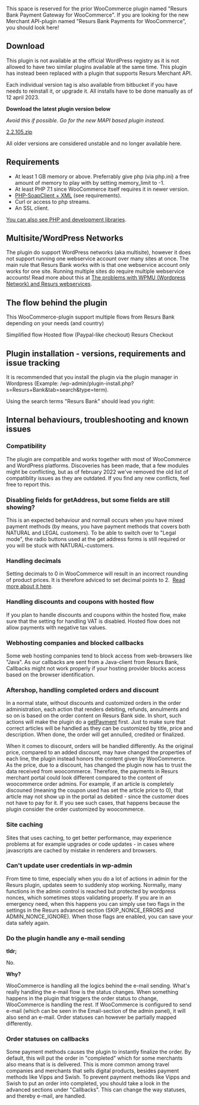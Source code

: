 This space is reserved for the prior WooCommerce plugin named "Resurs Bank Payment Gateway for WooCommerce". If you are looking for the new Merchant API-plugin named "Resurs Bank Payments for WooCommerce", you should look here!

## Download

This plugin is not available at the official WordPress registry as it is not allowed to have two similar plugins available at the same time. This plugin has instead been replaced with a plugin that supports Resurs Merchant API.

Each individual version tag is also available from bitbucket if you have needs to reinstall it, or upgrade it. All installs have to be done manually as of 12 april 2023.

**Download the latest plugin version below**

_Avoid this if possible. Go for the new MAPI based plugin instead._

[2.2.105.zip](/attachments/2588830/2.2.105.zip)

All older versions are considered unstable and no longer available here.

## Requirements

* At least 1 GB memory or above. Preferrably give php (via php.ini) a free amount of memory to play with by setting memory_limit to -1.
* At least PHP 7.1 since WooCommerce itself requires it in newer version.
* [PHP-SoapClient + XML](https://test.resurs.com/docs/display/ecom/PHP+and+development+libraries) (see requirements).
* Curl or access to php streams.
* An SSL client.

[You can also see PHP and development libraries](/docs/development/php-and-development-libraries).

## Multisite/WordPress Networks

The plugin do support WordPress networks (aka multisite), however it does not support running one webservice account over many sites at once. The main rule that Resurs Bank works with is that one webservice account only works for one site. Running multiple sites do require multiple webservice accounts! Read more about this at [The problems with WPMU (Wordpress Network) and Resurs webservices](problems-with-wpmu.md).

## The flow behind the plugin

This WooCommerce-plugin support multiple flows from Resurs Bank depending on your needs (and country)

Simplified flow
Hosted flow (Paypal-like checkout)
Resurs Checkout

## Plugin installation - versions, requirements and issue tracking

It is recommended that you install the plugin via the plugin manager in Wordpress (Example: <site-url>/wp-admin/plugin-install.php?s=Resurs+Bank&tab=search&type=term).

Using the search terms "Resurs Bank" should lead you right:


## Internal behaviours, troubleshooting and known issues

### Compatibility

The plugin are compatible and works together with most of WooCommerce and WordPress platforms. Discoveries has been made, that a few modules might be conflicting, but as of february 2022 we've removed the old list of compatiblity issues as they are outdated. If you find any new conflicts, feel free to report this.

### Disabling fields for getAddress, but some fields are still showing?

This is an expected behaviour and normall occurs when you have mixed payment methods (by means, you have payment methods that covers both NATURAL and LEGAL customers). To be able to switch over to "Legal mode", the radio buttons used at the get address forms is still required or you will be stuck with NATURAL-customers.

### Handling decimals

Setting decimals to 0 in WooCommerce will result in an incorrect rounding of product prices. It is therefore adviced to set decimal points to 2.  [Read more about it here](../0-decimals-in-woocommerce.md).

### Handling discounts and coupons with hosted flow

If you plan to handle discounts and coupons within the hosted flow, make sure that the setting for handling VAT is disabled. Hosted flow does not allow payments with negative tax values.

### Webhosting companies and blocked callbacks

Some web hosting companies tend to block access from web-browsers like "Java". As our callbacks are sent from a Java-client from Resurs Bank, Callbacks might not work properly if your hosting provider blocks access based on the browser identification.

### Aftershop, handling completed orders and discount

In a normal state, without discounts and customized orders in the order administration, each action that renders debiting, refunds, annulments and so on is based on the order content on Resurs Bank side. In short, such actions will make the plugin do a [getPayment](/docs/after-shop-service-api/get-payment.md) first. Just to make sure that correct articles will be handled as they can be customized by title, price and description. When done, the order will get annulled, credited or finalized.

When it comes to discount, orders will be handled differently. As the original price, compared to an added discount, may have changed the properties of each line, the plugin instead honors the content given by WooCommerce. As the price, due to a discount, has changed the plugin now has to trust the data received from woocommerce. Therefore, the payments in Resurs merchant portal could look different compared to the content of woocommerce order admins. For example, if an article is completely discouned (meaning the coupon used has set the article price to 0), that article may not show up in the portal as debited - since the customer does not have to pay for it. If you see such cases, that happens because the plugin consider the order customized by woocommerce.

### Site caching

Sites that uses caching, to get better performance, may experience problems at for example upgrades or code updates - in cases where javascripts are cached by mistake in renderers and browsers.

### Can't update user credentials in wp-admin

From time to time, especially when you do a lot of actions in admin for the Resurs plugin, updates seem to suddenly stop working. Normally, many functions in the admin control is reached but protected by wordpress nonces, which sometimes stops validating properly. If you are in an emergency need, when this happens you can simply use two flags in the settings in the Resurs advanced section (SKIP_NONCE_ERRORS and ADMIN_NONCE_IGNORE). When those flags are enabled, you can save your data safely again.

### Do the plugin handle any e-mail sending

**tldr;**

No.

**Why?**

WooCommerce is handling all the logics behind the e-mail sending. What's really handling the e-mail flow is the status changes. When something happens in the plugin that triggers the order status to change, WooCommerce is handling the rest. If WooCommerce is configured to send e-mail (which can be seen in the Email-section of the admin panel), it will also send an e-mail. Order statuses can however be partially mapped differently.

### Order statuses on callbacks

Some payment methods causes the plugin to instantly finalize the order. By default, this will put the order in "completed" which for some merchants also means that is is delivered. This is more common among travel companies and merchants that sells digital products, besides payment methods like Vipps and Swish. To prevent payment methods like Vipps and Swish to put an order into completed, you should take a look in the advanced sections under "Callbacks". This can change the way statuses, and thereby e-mail, are handled.

